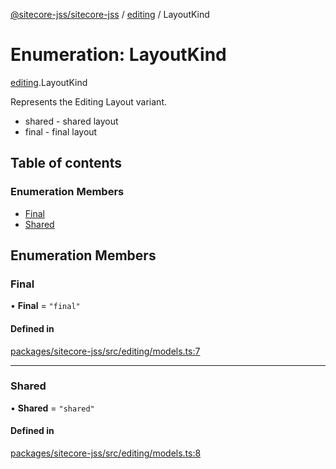 [@sitecore-jss/sitecore-jss](../README.md) / [editing](../modules/editing.md) / LayoutKind

# Enumeration: LayoutKind

[editing](../modules/editing.md).LayoutKind

Represents the Editing Layout variant.
- shared - shared layout
- final - final layout

## Table of contents

### Enumeration Members

- [Final](editing.LayoutKind.md#final)
- [Shared](editing.LayoutKind.md#shared)

## Enumeration Members

### Final

• **Final** = ``"final"``

#### Defined in

[packages/sitecore-jss/src/editing/models.ts:7](https://github.com/Sitecore/jss/blob/07fb39be2/packages/sitecore-jss/src/editing/models.ts#L7)

___

### Shared

• **Shared** = ``"shared"``

#### Defined in

[packages/sitecore-jss/src/editing/models.ts:8](https://github.com/Sitecore/jss/blob/07fb39be2/packages/sitecore-jss/src/editing/models.ts#L8)
